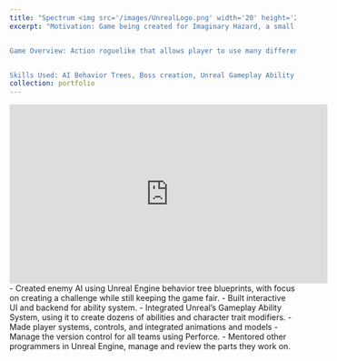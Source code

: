 ```yaml
---
title: "Spectrum <img src='/images/UnrealLogo.png' width='20' height='20'/>"
excerpt: "Motivation: Game being created for Imaginary Hazard, a small indie studio I co-founded at Harvard.  


Game Overview: Action roguelike that allows player to use many different variations of spells, weapons, and movement abilities along with a variety of customizable ability modifiers.


Skills Used: AI Behavior Trees, Boss creation, Unreal Gameplay Ability System, Dynamic UI with intricate functionality, Integrating programming and animation, Managing Perforce version control.<br/><img src='/files/Spectrum_GIF.gif' width='560' height='315'>.<br/><img src='/files/Spectrum_Ability_GIF.gif' width='560' height='315'>"
collection: portfolio
---
```

<iframe width="560" height="315" src="https://www.youtube.com/embed/Tr-lacjNUD0" frameborder="0" allowfullscreen></iframe>
- Created enemy AI using Unreal Engine behavior tree blueprints, with focus on creating a challenge while still keeping the game fair.
- Built interactive UI and backend for ability system.
- Integrated Unreal’s Gameplay Ability System, using it to create dozens of abilities and character trait modifiers.
- Made player systems, controls, and integrated animations and models
- Manage the version control for all teams using Perforce.
- Mentored other programmers in Unreal Engine, manage and review the parts they work on.
